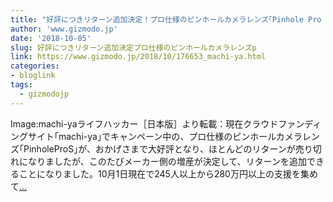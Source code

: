 ```yaml
---
title: "好評につきリターン追加決定！プロ仕様のピンホールカメラレンズ｢Pinhole Pro S｣"
author: 'www.gizmodo.jp'
date: '2018-10-05'
slug: 好評につきリターン追加決定プロ仕様のピンホールカメラレンズp
link: https://www.gizmodo.jp/2018/10/176653_machi-ya.html
categories:
- bloglink
tags:
  - gizmodojp
---
```


Image:machi-yaライフハッカー［日本版］より転載：現在クラウドファンディングサイト｢machi-ya｣でキャンペーン中の、プロ仕様のピンホールカメラレンズ｢PinholeProS｣が、おかげさまで大好評となり、ほとんどのリターンが売り切れになりましたが、このたびメーカー側の増産が決定して、リターンを追加できることになりました。10月1日現在で245人以上から280万円以上の支援を集めて[... <i class="fas fa-external-link-alt"></i>](https://www.gizmodo.jp/2018/10/176653_machi-ya.html)

